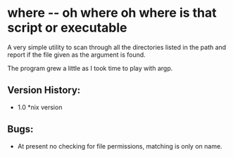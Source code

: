 # where -- oh where oh where is that script or executable

A very simple utility to scan through all the directories
listed in the path and report if the file given as the
argument is found.

The program grew a little as I took time to play with
argp. 

Version History:
---------------

* 1.0 *nix version

Bugs:
----

* At present no checking for file permissions, matching is only on name.

